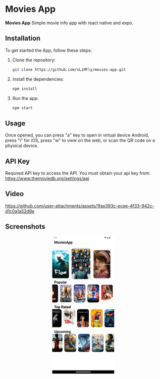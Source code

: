 # Movies App

**Movies App** Simple movie info app with react native and expo.

## Installation

To get started the App, follow these steps:

1. Clone the repository:
   ```bash
   git clone https://github.com/sLiMFly/movies-app.git
   ```
2. Install the dependencies:
   ```bash
   npm install
   ```
3. Run the app:
   ```bash
   npm start
   ```

## Usage

Once opened, you can press "a" key to open in virtual device Android, press "i" for iOS, press "w" to view on the web, or scan the QR code on a physical device.

## API Key

Required API key to access the API.
You must obtain your api key from: https://www.themoviedb.org/settings/api

## Video


https://github.com/user-attachments/assets/1fae393c-ecee-4f33-942c-d1c0a1a52d8e



## Screenshots

<div align="center">
    <img src="./assets/screenshots/movies-app.png" alt="Navigation App Screenshot" width="200"/>
</div>
